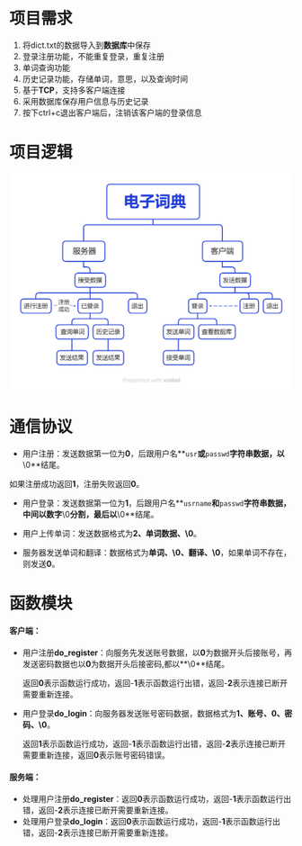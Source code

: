 # **项目需求**

1. 将dict.txt的数据导入到**数据库**中保存
2. 登录注册功能，不能重复登录，重复注册
3. 单词查询功能
4. 历史记录功能，存储单词，意思，以及查询时间
5. 基于**TCP**，支持多客户端连接
6. 采用数据库保存用户信息与历史记录
7. 按下ctrl+c退出客户端后，注销该客户端的登录信息

# 项目逻辑

<img src="./电子词典.png" style="zoom:80%;" />

# 通信协议

- 用户注册：发送数据第一位为**0**，后跟用户名**`usr`**或**`passwd`**字符串数据，以**\0**结尾。

​		如果注册成功返回**1**，注册失败返回**0**。

- 用户登录：发送数据第一位为**1**，后跟用户名**`usrname`**和**`passwd`**字符串数据，中间以数字**\0**分割，最后以**\0**结尾。

- 用户上传单词：发送数据格式为**2、单词数据、\0**。

- 服务器发送单词和翻译：数据格式为**单词、\0、翻译、\0**，如果单词不存在，则发送**0**。

  

# 函数模块

#### 客户端：

- 用户注册**do_register**：向服务先发送账号数据，以**0**为数据开头后接账号，再发送密码数据也以**0**为数据开头后接密码,都以**\0**结尾。

  返回**0**表示函数运行成功，返回-**1**表示函数运行出错，返回-**2**表示连接已断开需要重新连接。

- 用户登录**do_login**：向服务器发送账号密码数据，数据格式为**1、账号、0、密码、\0**。

  返回**1**表示函数运行成功，返回-**1**表示函数运行出错，返回-**2**表示连接已断开需要重新连接，返回**0**表示账号密码错误。

#### 服务端：

- 处理用户注册**do_register**：返回**0**表示函数运行成功，返回-**1**表示函数运行出错，返回-**2**表示连接已断开需要重新连接。
- 处理用户登录**do_login**：返回**0**表示函数运行成功，返回-**1**表示函数运行出错，返回-**2**表示连接已断开需要重新连接。









